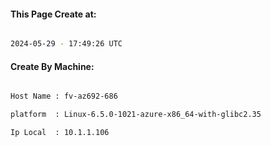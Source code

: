 
   
#### This Page Create at:

```bash

2024-05-29 - 17:49:26 UTC

```

#### Create By Machine:

```bash

Host Name : fv-az692-686

platform  : Linux-6.5.0-1021-azure-x86_64-with-glibc2.35

Ip Local  : 10.1.1.106

```

